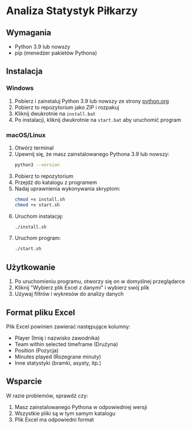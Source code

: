 # Analiza Statystyk Piłkarzy

## Wymagania
- Python 3.9 lub nowszy
- pip (menedżer pakietów Pythona)

## Instalacja

### Windows

1. Pobierz i zainstaluj Python 3.9 lub nowszy ze strony [python.org](https://www.python.org/downloads/)
2. Pobierz to repozytorium jako ZIP i rozpakuj
3. Kliknij dwukrotnie na `install.bat`
4. Po instalacji, kliknij dwukrotnie na `start.bat` aby uruchomić program

### macOS/Linux

1. Otwórz terminal
2. Upewnij się, że masz zainstalowanego Pythona 3.9 lub nowszy:
   ```bash
   python3 --version
   ```
3. Pobierz to repozytorium
4. Przejdź do katalogu z programem
5. Nadaj uprawnienia wykonywania skryptom:
   ```bash
   chmod +x install.sh
   chmod +x start.sh
   ```
6. Uruchom instalację:
   ```bash
   ./install.sh
   ```
7. Uruchom program:
   ```bash
   ./start.sh
   ```

## Użytkowanie

1. Po uruchomieniu programu, otworzy się on w domyślnej przeglądarce
2. Kliknij "Wybierz plik Excel z danymi" i wybierz swój plik
3. Używaj filtrów i wykresów do analizy danych

## Format pliku Excel

Plik Excel powinien zawierać następujące kolumny:
- Player (Imię i nazwisko zawodnika)
- Team within selected timeframe (Drużyna)
- Position (Pozycja)
- Minutes played (Rozegrane minuty)
- Inne statystyki (bramki, asysty, itp.)

## Wsparcie

W razie problemów, sprawdź czy:
1. Masz zainstalowanego Pythona w odpowiedniej wersji
2. Wszystkie pliki są w tym samym katalogu
3. Plik Excel ma odpowiedni format
